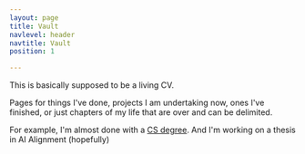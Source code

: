 ```yaml
---
layout: page
title: Vault
navlevel: header
navtitle: Vault
position: 1

---
```

This is basically supposed to be a living CV.

Pages for things I've done, projects I am undertaking now, ones I've finished, or just chapters of my life that are over and can be delimited.

For example, I'm almost done with a [CS degree]("_projects/uni.md"). And I'm working on a thesis in AI Alignment (hopefully)